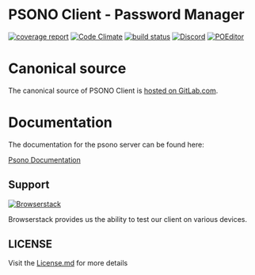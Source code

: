 # PSONO Client - Password Manager

[![coverage report](https://gitlab.com/psono/psono-client/badges/master/coverage.svg)](https://gitlab.com/psono/psono-client/commits/master)
[![Code Climate](https://codeclimate.com/github/psono/psono-client/badges/gpa.svg)](https://codeclimate.com/github/psono/psono-client)
[![build status](https://img.shields.io/docker/pulls/psono/psono-client.svg)](https://hub.docker.com/r/psono/psono-client/)
[![Discord](https://img.shields.io/badge/Discord-join%20chat-738bd7.svg)](https://discord.gg/RuSvEjj)
[![POEditor](https://img.shields.io/badge/POEditor-Help%20translate-brightgreen.svg)](https://poeditor.com/join/project?hash=Aiea8D0WIr)

# Canonical source

The canonical source of PSONO Client is [hosted on GitLab.com](https://gitlab.com/psono/psono-client).

# Documentation

The documentation for the psono server can be found here:

[Psono Documentation](https://doc.psono.com/)


## Support

[![Browserstack](https://i.imgur.com/hPwc0jS.png)](https://www.browserstack.com/)

Browserstack provides us the ability to test our client on various devices.



## LICENSE

Visit the [License.md](/LICENSE.md) for more details

